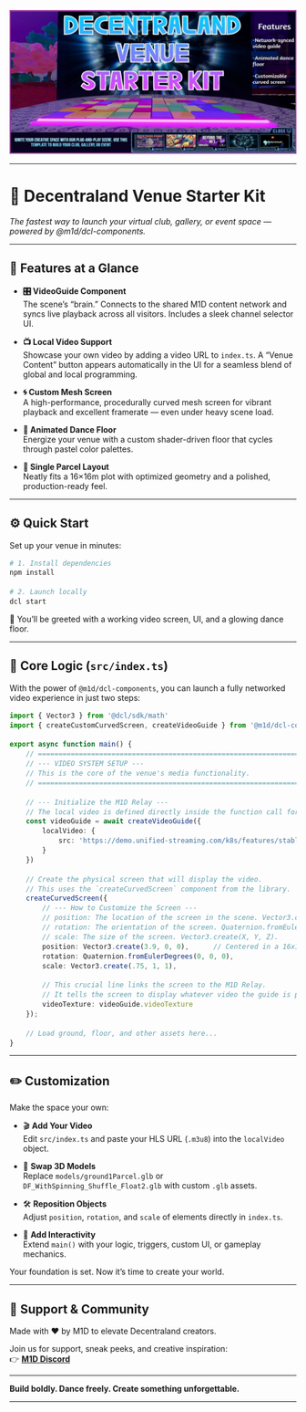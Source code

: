 ![Venue Preview](images/scene-thumbnail.png)

---

# 🎉 Decentraland Venue Starter Kit  
_The fastest way to launch your virtual club, gallery, or event space — powered by @m1d/dcl-components._

---

## 🧩 Features at a Glance

- **🎛 VideoGuide Component**  
  The scene’s “brain.” Connects to the shared M1D content network and syncs live playback across all visitors. Includes a sleek channel selector UI.

- **📺 Local Video Support**  
  Showcase your own video by adding a video URL to `index.ts`. A “Venue Content” button appears automatically in the UI for a seamless blend of global and local programming.

- **🌀 Custom Mesh Screen**  
  A high-performance, procedurally curved mesh screen for vibrant playback and excellent framerate — even under heavy scene load.

- **🪩 Animated Dance Floor**  
  Energize your venue with a custom shader-driven floor that cycles through pastel color palettes.

- **📐 Single Parcel Layout**  
  Neatly fits a 16×16m plot with optimized geometry and a polished, production-ready feel.

---

## ⚙️ Quick Start

Set up your venue in minutes:

```bash
# 1. Install dependencies
npm install

# 2. Launch locally
dcl start
```

🚀 You’ll be greeted with a working video screen, UI, and a glowing dance floor.

---

## 🧠 Core Logic (`src/index.ts`)

With the power of `@m1d/dcl-components`, you can launch a fully networked video experience in just two steps:

```ts
import { Vector3 } from '@dcl/sdk/math'
import { createCustomCurvedScreen, createVideoGuide } from '@m1d/dcl-components'

export async function main() {
    // =============================================================================
    // --- VIDEO SYSTEM SETUP ---
    // This is the core of the venue's media functionality.
    // =============================================================================

    // --- Initialize the M1D Relay ---
    // The local video is defined directly inside the function call for conciseness.
    const videoGuide = await createVideoGuide({
        localVideo: {
            src: 'https://demo.unified-streaming.com/k8s/features/stable/video/tears-of-steel/tears-of-steel.ism/.m3u8' // <<--Replace with your video URL or leave empty ''s for no local video button.
        }
    })

    // Create the physical screen that will display the video.
    // This uses the `createCurvedScreen` component from the library.
    createCurvedScreen({
        // --- How to Customize the Screen ---
        // position: The location of the screen in the scene. Vector3.create(X, Y, Z).
        // rotation: The orientation of the screen. Quaternion.fromEulerDegrees(X, Y, Z).
        // scale: The size of the screen. Vector3.create(X, Y, Z).
        position: Vector3.create(3.9, 0, 0),      // Centered in a 16x16 parcel
        rotation: Quaternion.fromEulerDegrees(0, 0, 0),
        scale: Vector3.create(.75, 1, 1),

        // This crucial line links the screen to the M1D Relay.
        // It tells the screen to display whatever video the guide is playing.
        videoTexture: videoGuide.videoTexture
    });

    // Load ground, floor, and other assets here...
}
```

---

## ✏️ Customization

Make the space your own:

- 🎬 **Add Your Video**  
  Edit `src/index.ts` and paste your HLS URL (`.m3u8`) into the `localVideo` object.

- 🧱 **Swap 3D Models**  
  Replace `models/ground1Parcel.glb` or `DF_WithSpinning_Shuffle_Float2.glb` with custom `.glb` assets.

- 🛠 **Reposition Objects**  
  Adjust `position`, `rotation`, and `scale` of elements directly in `index.ts`.

- 🧠 **Add Interactivity**  
  Extend `main()` with your logic, triggers, custom UI, or gameplay mechanics.

Your foundation is set. Now it’s time to create your world.

---

## 🤝 Support & Community

Made with ❤️ by M1D to elevate Decentraland creators.

Join us for support, sneak peeks, and creative inspiration:  
👉 **[M1D Discord](https://discord.gg/FnVxT8cVd2)**

---

**Build boldly. Dance freely. Create something unforgettable.**

---
